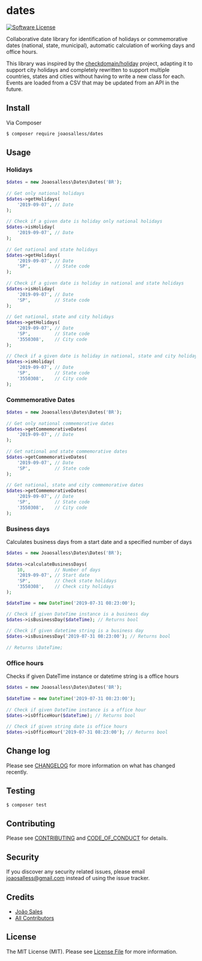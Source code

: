 
# dates  
  
[![Software License][ico-license]](LICENSE.md)  
  
Collaborative date library for identification of holidays or commemorative dates (national, state, municipal), automatic calculation of working days and office hours.
  
This library was inspired by the [checkdomain/holiday](https://github.com/checkdomain/Holiday) project, adapting it to support city holidays and completely rewritten to support multiple countries, states and cities without having to write a new class for each. Events are loaded from a CSV that may be updated from an API in the future.  
  
## Install  
  
Via Composer  
  
``` bash  
$ composer require joaosalless/dates  
```  
  
## Usage  
  
### Holidays  
  
``` php  
$dates = new Joaosalless\Dates\Dates('BR');  
  
// Get only national holidays  
$dates->getHolidays(  
    '2019-09-07', // Date  
);  
  
// Check if a given date is holiday only national holidays  
$dates->isHoliday(  
    '2019-09-07', // Date  
);  
  
// Get national and state holidays  
$dates->getHolidays(  
    '2019-09-07', // Date  
    'SP',         // State code  
);  
  
// Check if a given date is holiday in national and state holidays  
$dates->isHoliday(  
    '2019-09-07', // Date  
    'SP',         // State code  
);  
  
// Get national, state and city holidays  
$dates->getHolidays(  
    '2019-09-07', // Date  
    'SP',         // State code  
    '3550308',    // City code  
);  
  
// Check if a given date is holiday in national, state and city holidays  
$dates->isHoliday(  
    '2019-09-07', // Date  
    'SP',         // State code  
    '3550308',    // City code  
);  
```  
  
### Commemorative Dates  
  
``` php  
$dates = new Joaosalless\Dates\Dates('BR');  
  
// Get only national commemorative dates  
$dates->getCommemorativeDates(  
    '2019-09-07', // Date  
);  
  
// Get national and state commemorative dates  
$dates->getCommemorativeDates(  
    '2019-09-07', // Date  
    'SP',         // State code  
);  
  
// Get national, state and city commemorative dates  
$dates->getCommemorativeDates(  
    '2019-09-07', // Date  
    'SP',         // State code  
    '3550308',    // City code  
);  
```  
  
### Business days  
  
Calculates business days from a start date and a specified number of days  
  
``` php  
$dates = new Joaosalless\Dates\Dates('BR');  
  
$dates->calculateBusinessDays(  
    10,           // Number of days  
    '2019-09-07', // Start date  
    'SP',         // Check state holidays  
    '3550308',    // Check city holidays  
);  

$dateTime = new DateTime('2019-07-31 08:23:00');  

// Check if given DateTime instance is a business day  
$dates->isBusinessDay($dateTime); // Returns bool 
  
// Check if given datetime string is a business day  
$dates->isBusinessDay('2019-07-31 08:23:00'); // Returns bool
  
// Returns \DateTime;  
```  
  
### Office hours  
  
Checks if given DateTime instance or datetime string is a office hours  
  
``` php  
$dates = new Joaosalless\Dates\Dates('BR');  
  
$dateTime = new DateTime('2019-07-31 08:23:00');  
  
// Check if given DateTime instance is a office hour  
$dates->isOfficeHour($dateTime); // Returns bool
  
// Check if given string date is office hours  
$dates->isOfficeHour('2019-07-31 08:23:00'); // Returns bool
```  
  
## Change log  
  
Please see [CHANGELOG](CHANGELOG.md) for more information on what has changed recently.  
  
## Testing  
  
``` bash  
$ composer test  
```  
  
## Contributing  
  
Please see [CONTRIBUTING](CONTRIBUTING.md) and [CODE_OF_CONDUCT](CODE_OF_CONDUCT.md) for details.  
  
## Security  
  
If you discover any security related issues, please email joaosalless@gmail.com instead of using the issue tracker.  
  
## Credits  
  
- [João Sales][link-author]  
- [All Contributors][link-contributors]  
  
## License  
  
The MIT License (MIT). Please see [License File](LICENSE.md) for more information.  
  
[ico-version]: https://img.shields.io/packagist/v/joaosalless/dates.svg?style=flat-square  
[ico-license]: https://img.shields.io/badge/license-MIT-brightgreen.svg?style=flat-square  
[ico-travis]: https://img.shields.io/travis/joaosalless/dates/master.svg?style=flat-square  
[ico-scrutinizer]: https://img.shields.io/scrutinizer/coverage/g/joaosalless/dates.svg?style=flat-square  
[ico-code-quality]: https://img.shields.io/scrutinizer/g/joaosalless/dates.svg?style=flat-square  
[ico-downloads]: https://img.shields.io/packagist/dt/joaosalless/dates.svg?style=flat-square  
  
[link-packagist]: https://packagist.org/packages/joaosalless/dates  
[link-travis]: https://travis-ci.org/joaosalless/dates  
[link-scrutinizer]: https://scrutinizer-ci.com/g/joaosalless/dates/code-structure  
[link-code-quality]: https://scrutinizer-ci.com/g/joaosalless/dates  
[link-downloads]: https://packagist.org/packages/joaosalless/dates  
[link-author]: https://github.com/joaosalless  
[link-contributors]: ../../contributors
